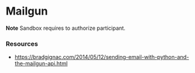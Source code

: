 # Mailgun

**Note** Sandbox requires to authorize participant.


### Resources
- https://bradgignac.com/2014/05/12/sending-email-with-python-and-the-mailgun-api.html